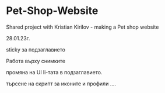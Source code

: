 # Pet-Shop-Website
Shared project with Kristian Kirilov - making a Pet shop website


28.01.23г. 

sticky за подзаглавието

Работа върху снимките

промяна на Ul li-тата в подзаглавието.

търсене на скрипт за иконите и профили
....

